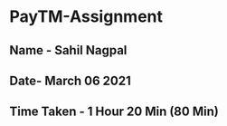# PayTM-Assignment
## Name - Sahil Nagpal
## Date- March 06 2021
## Time Taken - 1 Hour 20 Min (80 Min)
